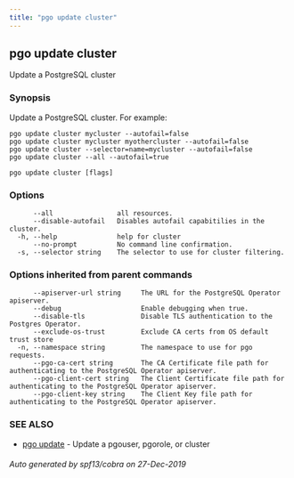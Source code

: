 ```yaml
---
title: "pgo update cluster"
---
```

## pgo update cluster

Update a PostgreSQL cluster

### Synopsis

Update a PostgreSQL cluster. For example:

    pgo update cluster mycluster --autofail=false
    pgo update cluster mycluster myothercluster --autofail=false
    pgo update cluster --selector=name=mycluster --autofail=false
    pgo update cluster --all --autofail=true

```
pgo update cluster [flags]
```

### Options

```
      --all                all resources.
      --disable-autofail   Disables autofail capabitilies in the cluster.
  -h, --help               help for cluster
      --no-prompt          No command line confirmation.
  -s, --selector string    The selector to use for cluster filtering.
```

### Options inherited from parent commands

```
      --apiserver-url string     The URL for the PostgreSQL Operator apiserver.
      --debug                    Enable debugging when true.
      --disable-tls              Disable TLS authentication to the Postgres Operator.
      --exclude-os-trust         Exclude CA certs from OS default trust store
  -n, --namespace string         The namespace to use for pgo requests.
      --pgo-ca-cert string       The CA Certificate file path for authenticating to the PostgreSQL Operator apiserver.
      --pgo-client-cert string   The Client Certificate file path for authenticating to the PostgreSQL Operator apiserver.
      --pgo-client-key string    The Client Key file path for authenticating to the PostgreSQL Operator apiserver.
```

### SEE ALSO

* [pgo update](/pgo-cli/reference/pgo_update/)	 - Update a pgouser, pgorole, or cluster

###### Auto generated by spf13/cobra on 27-Dec-2019
